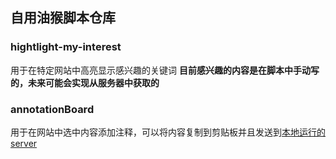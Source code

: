 ## 自用油猴脚本仓库

### hightlight-my-interest
用于在特定网站中高亮显示感兴趣的关键词
**目前感兴趣的内容是在脚本中手动写的，未来可能会实现从服务器中获取的**

### annotationBoard
用于在网站中选中内容添加注释，可以将内容复制到剪贴板并且发送到[本地运行的server](https://github.com/ezirmusitua/snippet-board)
